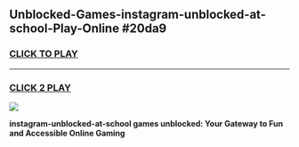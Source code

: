 
## Unblocked-Games-instagram-unblocked-at-school-Play-Online #20da9
<h3>
<a href="https://news.freeplayer.one?title=instagram-unblocked-at-school&ref=3">CLICK TO PLAY</a></h3>
<hr>

<h3>
<a href="https://news.freeplayer.one?title=instagram-unblocked-at-school&ref=3">CLICK 2 PLAY</a>
  
</h3>

<a href="https://news.freeplayer.one?title=instagram-unblocked-at-school&ref=3"><img src="https://clearcache.store/games.png"></a>


**instagram-unblocked-at-school games unblocked: Your Gateway to Fun and Accessible Online Gaming**
